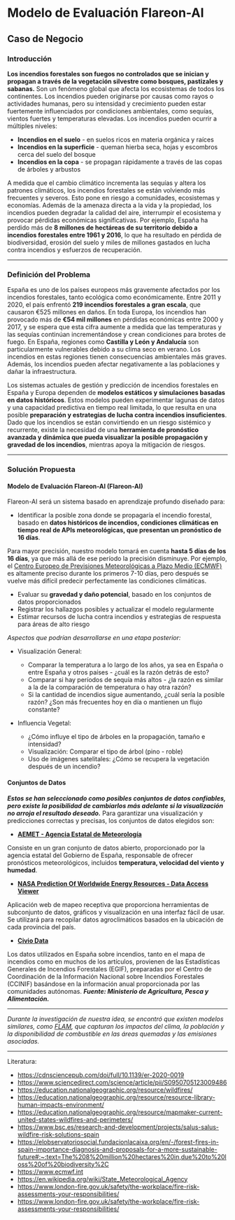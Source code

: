 # Modelo de Evaluación Flareon-AI

## Caso de Negocio

### Introducción

**Los incendios forestales son fuegos no controlados que se inician y propagan a través de la vegetación silvestre como bosques, pastizales y sabanas.** Son un fenómeno global que afecta los ecosistemas de todos los continentes. Los incendios pueden originarse por causas como rayos o actividades humanas, pero su intensidad y crecimiento pueden estar fuertemente influenciados por condiciones ambientales, como sequías, vientos fuertes y temperaturas elevadas.
Los incendios pueden ocurrir a múltiples niveles:

- **Incendios en el suelo** - en suelos ricos en materia orgánica y raíces
- **Incendios en la superficie** - queman hierba seca, hojas y escombros cerca del suelo del bosque
- **Incendios en la copa** - se propagan rápidamente a través de las copas de árboles y arbustos

A medida que el cambio climático incrementa las sequías y altera los patrones climáticos, los incendios forestales se están volviendo más frecuentes y severos. Esto pone en riesgo a comunidades, ecosistemas y economías.
Además de la amenaza directa a la vida y la propiedad, los incendios pueden degradar la calidad del aire, interrumpir el ecosistema y provocar pérdidas económicas significativas. Por ejemplo, España ha perdido más de **8 millones de hectáreas de su territorio debido a incendios forestales entre 1961 y 2016**, lo que ha resultado en pérdida de biodiversidad, erosión del suelo y miles de millones gastados en lucha contra incendios y esfuerzos de recuperación.

---

### Definición del Problema

España es uno de los países europeos más gravemente afectados por los incendios forestales, tanto ecológica como económicamente. Entre 2011 y 2020, el país enfrentó **219 incendios forestales a gran escala**, que causaron €525 millones en daños. En toda Europa, los incendios han provocado más de **€54 mil millones** en pérdidas económicas entre 2000 y 2017, y se espera que esta cifra aumente a medida que las temperaturas y las sequías continúan incrementándose y crean condiciones para brotes de fuego.
En España, regiones como **Castilla y León y Andalucía** son particularmente vulnerables debido a su clima seco en verano. Los incendios en estas regiones tienen consecuencias ambientales más graves. Además, los incendios pueden afectar negativamente a las poblaciones y dañar la infraestructura.

Los sistemas actuales de gestión y predicción de incendios forestales en España y Europa dependen de **modelos estáticos y simulaciones basadas en datos históricos**. Estos modelos pueden experimentar lagunas de datos y una capacidad predictiva en tiempo real limitada, lo que resulta en una posible **preparación y estrategias de lucha contra incendios insuficientes**.
Dado que los incendios se están convirtiendo en un riesgo sistémico y recurrente, existe la necesidad de una **herramienta de pronóstico avanzada y dinámica que pueda visualizar la posible propagación y gravedad de los incendios**, mientras apoya la mitigación de riesgos.

---

### Solución Propuesta

#### Modelo de Evaluación Flareon-AI (Flareon-AI)

Flareon-AI será un sistema basado en aprendizaje profundo diseñado para:

- Identificar la posible zona donde se propagaría el incendio forestal, basado en **datos históricos de incendios, condiciones climáticas en tiempo real de APIs meteorológicas, que presentan un pronóstico de 16 días**.

Para mayor precisión, nuestro modelo tomará en cuenta **hasta 5 días de los 16 días**, ya que más allá de ese período la precisión disminuye. Por ejemplo, el [Centro Europeo de Previsiones Meteorológicas a Plazo Medio (ECMWF)](https://www.ecmwf.int) es altamente preciso durante los primeros 7-10 días, pero después se vuelve más difícil predecir perfectamente las condiciones climáticas.

- Evaluar su **gravedad y daño potencial**, basado en los conjuntos de datos proporcionados
- Registrar los hallazgos posibles y actualizar el modelo regularmente
- Estimar recursos de lucha contra incendios y estrategias de respuesta para áreas de alto riesgo

*Aspectos que podrían desarrollarse en una etapa posterior:*

- Visualización General:
  - Comparar la temperatura a lo largo de los años, ya sea en España o entre España y otros países - ¿cuál es la razón detrás de esto?
  - Comparar si hay períodos de sequía más altos - ¿la razón es similar a la de la comparación de temperatura o hay otra razón?
  - Si la cantidad de incendios sigue aumentando, ¿cuál sería la posible razón? ¿Son más frecuentes hoy en día o mantienen un flujo constante?
  
- Influencia Vegetal:
  - ¿Cómo influye el tipo de árboles en la propagación, tamaño e intensidad?
  - Visualización: Comparar el tipo de árbol (pino - roble)
  - Uso de imágenes satelitales: ¿Cómo se recupera la vegetación después de un incendio?

#### Conjuntos de Datos
***Estos se han seleccionado como posibles conjuntos de datos confiables, pero existe la posibilidad de cambiarlos más adelante si la visualización no arroja el resultado deseado.***
Para garantizar una visualización y predicciones correctas y precisas, los conjuntos de datos elegidos son:

- **[AEMET - Agencia Estatal de Meteorología](https://www.aemet.es/en/portada)**

Consiste en un gran conjunto de datos abierto, proporcionado por la agencia estatal del Gobierno de España, responsable de ofrecer pronósticos meteorológicos, incluidos **temperatura, velocidad del viento y humedad**.

- **[NASA Prediction Of Worldwide Energy Resources - Data Access Viewer](https://power.larc.nasa.gov/)**

Aplicación web de mapeo receptiva que proporciona herramientas de subconjunto de datos, gráficos y visualización en una interfaz fácil de usar. Se utilizará para recopilar datos agroclimáticos basados en la ubicación de cada provincia del país.

- **[Civio Data](https://datos.civio.es/dataset/todos-los-incendios-forestales/)**

Los datos utilizados en España sobre incendios, tanto en el mapa de incendios como en muchos de los artículos, provienen de las Estadísticas Generales de Incendios Forestales (EGIF), preparadas por el Centro de Coordinación de la Información Nacional sobre Incendios Forestales (CCINIF) basándose en la información anual proporcionada por las comunidades autónomas.
***Fuente: Ministerio de Agricultura, Pesca y Alimentación.***

---

*Durante la investigación de nuestra idea, se encontró que existen modelos similares, como [FLAM](https://iiasa.ac.at/models-tools-data/flam), que capturan los impactos del clima, la población y la disponibilidad de combustible en las áreas quemadas y las emisiones asociadas.*

---

Literatura:

- https://cdnsciencepub.com/doi/full/10.1139/er-2020-0019
- https://www.sciencedirect.com/science/article/pii/S0950705123009486
- https://education.nationalgeographic.org/resource/wildfires/
- https://education.nationalgeographic.org/resource/resource-library-human-impacts-environment/
- https://education.nationalgeographic.org/resource/mapmaker-current-united-states-wildfires-and-perimeters/
- https://www.bsc.es/research-and-development/projects/salus-salus-wildfire-risk-solutions-spain
- https://elobservatoriosocial.fundacionlacaixa.org/en/-/forest-fires-in-spain-importance-diagnosis-and-proposals-for-a-more-sustainable-future#:~:text=The%208%20million%20hectares%20in,due%20to%20loss%20of%20biodiversity%2C
- https://www.ecmwf.int
- https://en.wikipedia.org/wiki/State_Meteorological_Agency
- https://www.london-fire.gov.uk/safety/the-workplace/fire-risk-assessments-your-responsibilities/
- https://www.london-fire.gov.uk/safety/the-workplace/fire-risk-assessments-your-responsibilities/
